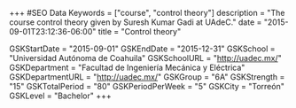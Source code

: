 +++
#SEO Data
Keywords = ["course", "control theory"]
description = "The course control theory given by Suresh Kumar Gadi at UAdeC."
date = "2015-09-01T23:12:36-06:00"
title = "Control theory"

GSKStartDate = "2015-09-01"
GSKEndDate = "2015-12-31"
GSKSchool = "Universidad Autónoma de Coahuila"
GSKSchoolURL = "http://uadec.mx/"
GSKDepartment = "Facultad de Ingeniería Mecánica y Eléctrica"
GSKDepartmentURL = "http://uadec.mx/"
GSKGroup = "6A"
GSKStrength = "15"
GSKTotalPeriod = "80"
GSKPeriodPerWeek = "5"
GSKCity = "Torreón"
GSKLevel = "Bachelor"
+++

<br/>